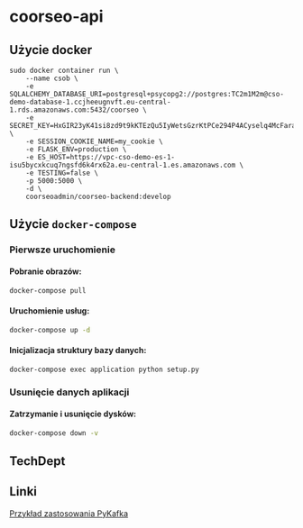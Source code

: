 # coorseo-api

## Użycie docker

```shell script
sudo docker container run \
    --name csob \
    -e SQLALCHEMY_DATABASE_URI=postgresql+psycopg2://postgres:TC2m1M2m@cso-demo-database-1.ccjheeugnvft.eu-central-1.rds.amazonaws.com:5432/coorseo \
    -e SECRET_KEY=HxGIR23yK41si8zd9t9kKTEzQu5IyWetsGzrKtPCe294P4ACyselq4McFarahci \
    -e SESSION_COOKIE_NAME=my_cookie \
    -e FLASK_ENV=production \
    -e ES_HOST=https://vpc-cso-demo-es-1-isu5bycxkcuq7ngsfd6k4rx62a.eu-central-1.es.amazonaws.com \
    -e TESTING=false \
    -p 5000:5000 \
    -d \
    coorseoadmin/coorseo-backend:develop
```

## Użycie `docker-compose`

### Pierwsze uruchomienie

#### Pobranie obrazów:

```bash
docker-compose pull
```

#### Uruchomienie usług:

```bash
docker-compose up -d
```

#### Inicjalizacja struktury bazy danych:

```bash
docker-compose exec application python setup.py
```

### Usunięcie danych aplikacji

#### Zatrzymanie i usunięcie dysków:

```bash
docker-compose down -v
```


## TechDept

## Linki

[Przykład zastosowania PyKafka](https://github.com/code-and-dogs/liveMaps/blob/master/busdata1.py)
